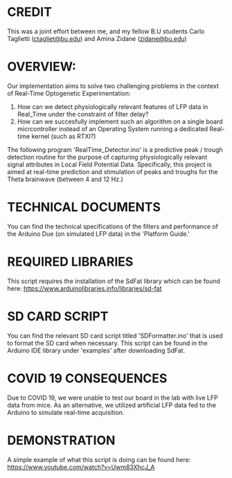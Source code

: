 # CREDIT
This was a joint effort between me, and my fellow B.U students Carlo Taglietti (ctagliet@bu.edu) and Amina Zidane (zidane@bu.edu)

# OVERVIEW: 
Our implementation aims to solve two challenging problems in the context of Real-Time Optogenetic Experimentation: 

1. How can we detect physiologically relevant features of LFP data in Real_Time under the constraint of filter delay?
2. How can we succesfully implement such an algorithm on a single board micrcontroller  instead of an Operating System running a dedicated Real-time kernel (such as RTXI?) 

The following program 'RealTime_Detector.ino' is a predictive peak / trough detection routine for the purpose of capturing physiologically relevant signal attributes in Local Field Potential Data. Specifically, this project is aimed at real-time prediction and stimulation of peaks and troughs for the Theta brainwave (between 4 and 12 Hz.) 

# TECHNICAL DOCUMENTS 
You can find the technical specifications of the filters and performance of the Arduino Due (on simulated LFP data) in the 'Platform Guide.' 

# REQUIRED LIBRARIES
This script requires the installation of the SdFat library which can be found here: 
https://www.arduinolibraries.info/libraries/sd-fat

# SD CARD SCRIPT
You can find the relevant SD card script titled 'SDFormatter.ino' that is used to format the SD card when necessary. This script can be found in the Arduino IDE library under 'examples' after downloading SdFat. 

# COVID 19 CONSEQUENCES
Due to COVID 19, we were unable to test our board in the lab with live LFP data from mice. As an alternative, we utilized artificial LFP data fed to the Arduino to simulate real-time acquisition. 

# DEMONSTRATION
A simple example of what this script is doing can be found here: 
https://www.youtube.com/watch?v=Uwm83XhcJ_A
